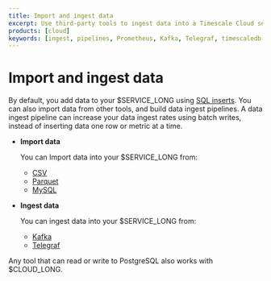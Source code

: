 ```yaml
---
title: Import and ingest data
excerpt: Use third-party tools to ingest data into a Timescale Cloud service
products: [cloud]
keywords: [ingest, pipelines, Prometheus, Kafka, Telegraf, timescaledb-parallel-copy, csv]
---
```


# Import and ingest data

By default, you add data to your $SERVICE_LONG using [SQL inserts][writing-data]. You can also 
import data from other tools, and build data ingest pipelines. A data ingest pipeline can
increase your data ingest rates using batch writes, instead of inserting data one row or metric at a time. 

- **Import data**

  You can Import data into your $SERVICE_LONG from:
  * [CSV][import-csv]
  * [Parquet][import-parquet]
  * [MySQL][import-mysql]

- **Ingest data**

  You can ingest data into your $SERVICE_LONG from:
    * [Kafka][ingest-kafka]
    * [Telegraf][ingest-telegraf]

Any tool that can read or write to PostgreSQL also works with $CLOUD_LONG.

[ingest-kafka]: /use-timescale/:currentVersion:/ingest-data/ingest-kafka/
[ingest-telegraf]: /use-timescale/:currentVersion:/ingest-data/ingest-telegraf/
[writing-data]: /use-timescale/:currentVersion:/write-data/
[import-csv]: /use-timescale/:currentVersion:/ingest-data/import-csv/
[import-mysql]: /use-timescale/:currentVersion:/ingest-data/import-mysql/
[import-parquet]: /use-timescale/:currentVersion:/ingest-data/import-parquet/
